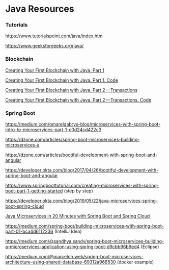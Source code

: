 # Java Resources

### Tutorials

https://www.tutorialspoint.com/java/index.htm

https://www.geeksforgeeks.org/java/

### Blockchain

[Creating Your First Blockchain with Java. Part 1](https://medium.com/programmers-blockchain/create-simple-blockchain-java-tutorial-from-scratch-6eeed3cb03fa)

[Creating Your First Blockchain with Java. Part 1. Code](https://github.com/CryptoKass/NoobChain-Tutorial-Part-1)

[Creating Your First Blockchain with Java. Part 2 — Transactions](https://medium.com/programmers-blockchain/creating-your-first-blockchain-with-java-part-2-transactions-2cdac335e0ce)

[Creating Your First Blockchain with Java. Part 2 — Transactions. Code](https://github.com/CryptoKass/NoobChain-Tutorial-Part-2)

### Spring Boot

https://medium.com/omarelgabrys-blog/microservices-with-spring-boot-intro-to-microservices-part-1-c0d24cd422c3

https://dzone.com/articles/spring-boot-microservices-building-microservices-a

https://dzone.com/articles/bootiful-development-with-spring-boot-and-angular

https://developer.okta.com/blog/2017/04/26/bootiful-development-with-spring-boot-and-angular

https://www.springboottutorial.com/creating-microservices-with-spring-boot-part-1-getting-started (step by step)

https://developer.okta.com/blog/2019/05/22/java-microservices-spring-boot-spring-cloud

[Java Microservices in 20 Minutes with Spring Boot and Spring Cloud](https://www.youtube.com/watch?time_continue=2&v=rH-FnPC_xCA&feature=emb_logo)

https://medium.com/spring-boot/building-microservices-with-spring-boot-part-01-bca4d6112236 (IntelliJ Idea)

https://medium.com/@sandhya.sandy/spring-boot-microservices-building-a-microservices-application-using-spring-boot-d9cbb96b9ed4 (Eclipse)

https://medium.com/@marceloh.web/spring-boot-microservices-architecture-using-shared-database-69312a968530 (docker example)
